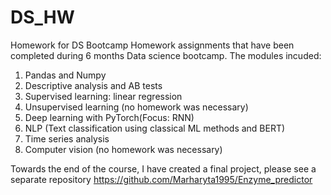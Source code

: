 # DS_HW
Homework for DS Bootcamp
Homework assignments that have been completed during 6 months Data science bootcamp.
The modules incuded:
1. Pandas and Numpy
2. Descriptive analysis and AB tests
3. Supervised learning: linear regression
4. Unsupervised learning (no homework was necessary)
5. Deep learning with PyTorch(Focus: RNN)
6. NLP (Text classification using classical ML methods and BERT)
7. Time series analysis
8. Computer vision (no homework was necessary)

Towards the end of the course, I have created a final project, please see a separate repository https://github.com/Marharyta1995/Enzyme_predictor
